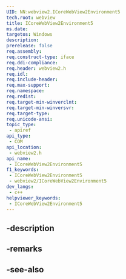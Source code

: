 ```yaml
---
UID: NN:webview2.ICoreWebView2Environment5
tech.root: webview
title: ICoreWebView2Environment5
ms.date: 
targetos: Windows
description: 
prerelease: false
req.assembly: 
req.construct-type: iface
req.ddi-compliance: 
req.header: webview2.h
req.idl: 
req.include-header: 
req.max-support: 
req.namespace: 
req.redist: 
req.target-min-winverclnt: 
req.target-min-winversvr: 
req.target-type: 
req.unicode-ansi: 
topic_type:
 - apiref
api_type:
 - COM
api_location:
 - webview2.h
api_name:
 - ICoreWebView2Environment5
f1_keywords:
 - ICoreWebView2Environment5
 - webview2/ICoreWebView2Environment5
dev_langs:
 - c++
helpviewer_keywords:
 - ICoreWebView2Environment5
---
```


## -description

## -remarks

## -see-also

